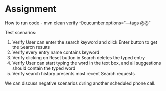 # Assignment

How to run code - mvn clean verify -Dcucumber.options=“—tags @@”

Test scenarios:
1. Verify User can enter the search keyword and click Enter button to get the Search results
2. Verify every entry name contains keyword
3. Verify clicking on Reset button in Search deletes the typed entry
4. Verify User can start typing the word in the text box, and all suggestions should contain the typed word 
5. Verify search history presents most recent Search requests

We can discuss negative scenarios during another scheduled phone call. 
